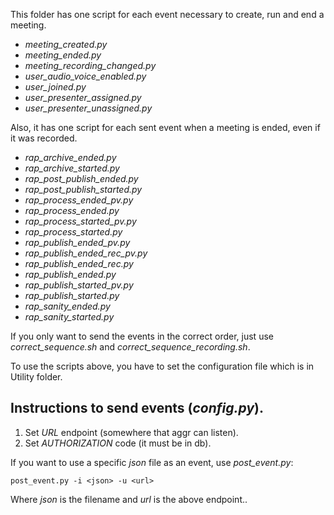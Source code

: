 This folder has one script for each event necessary to create, run and end a meeting. 
- *meeting_created.py*
- *meeting_ended.py*
- *meeting_recording_changed.py*
- *user_audio_voice_enabled.py*
- *user_joined.py*
- *user_presenter_assigned.py*
- *user_presenter_unassigned.py*

Also, it has one script for each sent event when a meeting is ended, even if it was recorded.
- *rap_archive_ended.py*
- *rap_archive_started.py*
- *rap_post_publish_ended.py*
- *rap_post_publish_started.py*
- *rap_process_ended_pv.py*
- *rap_process_ended.py*
- *rap_process_started_pv.py*
- *rap_process_started.py*
- *rap_publish_ended_pv.py*
- *rap_publish_ended_rec_pv.py*
- *rap_publish_ended_rec.py*
- *rap_publish_ended.py*
- *rap_publish_started_pv.py*
- *rap_publish_started.py*
- *rap_sanity_ended.py*
- *rap_sanity_started.py*

If you only want to send the events in the correct order, just use *correct_sequence.sh* and *correct_sequence_recording.sh*.

To use the scripts above, you have to set the configuration file which is in Utility folder.
## Instructions to send events (*config.py*).
1. Set *URL* endpoint (somewhere that aggr can listen).
2. Set *AUTHORIZATION* code (it must be in db).

If you want to use a specific *json* file as an event, use *post_event.py*:

``` post_event.py -i <json> -u <url> ```

Where *json* is the filename and *url* is the above endpoint..


